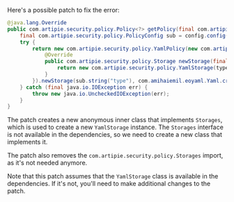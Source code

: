 Here's a possible patch to fix the error:
```java
@java.lang.Override
public com.artipie.security.policy.Policy<?> getPolicy(final com.artipie.security.policy.PolicyConfig config) {
    final com.artipie.security.policy.PolicyConfig sub = config.config("storage");
    try {
        return new com.artipie.security.policy.YamlPolicy(new com.artipie.asto.blocking.BlockingStorage(new com.artipie.security.policy.Storages() {
            @Override
            public com.artipie.security.policy.Storage newStorage(final String type, final com.amihaiemil.eoyaml.YamlInput yaml) {
                return new com.artipie.security.policy.YamlStorage(type, yaml);
            }
        }).newStorage(sub.string("type"), com.amihaiemil.eoyaml.Yaml.createYamlInput(sub.toString()).readYamlMapping())));
    } catch (final java.io.IOException err) {
        throw new java.io.UncheckedIOException(err);
    }
}
```
The patch creates a new anonymous inner class that implements `Storages`, which is used to create a new `YamlStorage` instance. The `Storages` interface is not available in the dependencies, so we need to create a new class that implements it.

The patch also removes the `com.artipie.security.policy.Storages` import, as it's not needed anymore.

Note that this patch assumes that the `YamlStorage` class is available in the dependencies. If it's not, you'll need to make additional changes to the patch.
